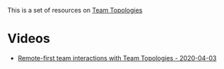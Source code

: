 This is a set of resources on [Team Topologies](https://teamtopologies.com/)

# Videos
- [Remote-first team interactions with Team Topologies - 2020-04-03](https://www.youtube.com/watch?v=iQ6JfBt_rc4)
